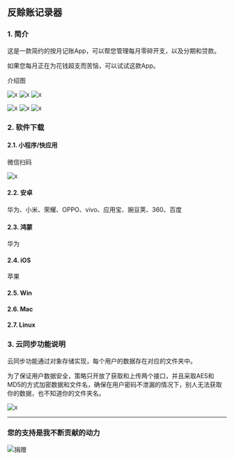 ## 反赊账记录器

### 1. 简介

这是一款简约的按月记账App，可以帮您管理每月零碎开支，以及分期和贷款。

如果您每月正在为花钱超支而苦恼，可以试试这款App。

介绍图

![x](img/1.jpg) ![x](img/2.jpg) ![x](img/3.jpg)

![x](img/4.jpg) ![x](img/4_1.jpg) ![x](img/5.jpg) 

### 2. 软件下载

#### 2.1. 小程序/快应用

微信扫码

![x](img/gh_f992a988f026_344.jpg)

#### 2.2. 安卓

华为、小米、荣耀、OPPO、vivo、应用宝、豌豆荚、360、百度

#### 2.3. 鸿蒙

华为

#### 2.4. iOS

苹果

#### 2.5. Win

#### 2.6. Mac

#### 2.7. Linux

### 3. 云同步功能说明

云同步功能通过对象存储实现，每个用户的数据存在对应的文件夹中。

为了保证用户数据安全，策略只开放了获取和上传两个接口，并且采取AES和MD5的方式加密数据和文件名，确保在用户密码不泄漏的情况下，别人无法获取你的数据，也不知道你的文件夹名。

![x](img/6.jpg) 

---

### 您的支持是我不断贡献的动力

![捐赠](https://kukela-images.oss-cn-shanghai.aliyuncs.com/globle/shoukuan.png)